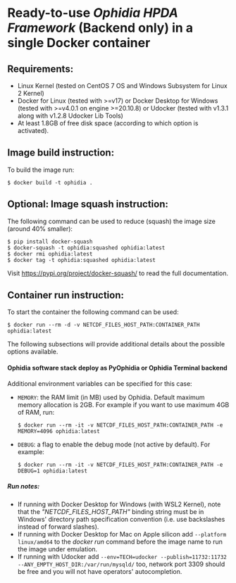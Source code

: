 # Ready-to-use ***Ophidia HPDA Framework*** (Backend only) in a single Docker container

## Requirements:
- Linux Kernel (tested on CentOS 7 OS and Windows Subsystem for Linux 2 Kernel)
- Docker for Linux (tested with >=v17) or Docker Desktop for Windows (tested with >=v4.0.1 on engine >=20.10.8) or Udocker (tested with v1.3.1 along with v1.2.8 Udocker Lib Tools)
- At least 1.8GB of free disk space (according to which option is activated). 

## Image build instruction:
To build the image run:

```
$ docker build -t ophidia .
```

## Optional: Image squash instruction:

The following command can be used to reduce  (squash) the image size (around 40% smaller):

```
$ pip install docker-squash 
$ docker-squash -t ophidia:squashed ophidia:latest
$ docker rmi ophidia:latest
$ docker tag -t ophidia:squashed ophidia:latest
```

Visit https://pypi.org/project/docker-squash/ to read the full documentation.

## Container run instruction:

To start the container the following command can be used:

```
$ docker run --rm -d -v NETCDF_FILES_HOST_PATH:CONTAINER_PATH ophidia:latest
```

The following subsections will provide additional details about the possible options available.

#### Ophidia software stack deploy as PyOphidia or Ophidia Terminal backend

Additional environment variables can be specified for this case:

- ```MEMORY```: the RAM limit (in MB) used by Ophidia. Default maximum memory allocation is 2GB. For example if you want to use maximum 4GB of RAM, run: 

  ```
  $ docker run --rm -it -v NETCDF_FILES_HOST_PATH:CONTAINER_PATH -e MEMORY=4096 ophidia:latest
  ```

- ```DEBUG```: a flag to enable the debug mode (not active by default). For example:

  ```
  $ docker run --rm -it -v NETCDF_FILES_HOST_PATH:CONTAINER_PATH -e DEBUG=1 ophidia:latest
  ```

##### Run notes:

- If running with Docker Desktop for Windows (with WSL2 Kernel), note that the *"NETCDF\_FILES\_HOST\_PATH"* binding string must be in Windows' directory path specification convention (i.e. use backslashes instead of forward slashes).
- If running with Docker Desktop for Mac on Apple silicon add ```--platform linux/amd64``` to the *docker run* command before the image name to run the image under emulation.
- If running with Udocker add ```--env=TECH=udocker --publish=11732:11732 --ANY_EMPTY_HOST_DIR:/var/run/mysqld/``` too, network port 3309 should be free and you will not have operators' autocompletion.


